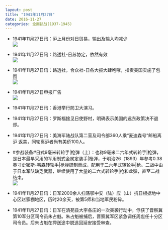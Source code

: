 ```yaml
---
layout: post
title: "1941年11月27日"
date: 2016-11-27
categories: 全面抗战(1937-1945)
---
```


<meta name="referrer" content="no-referrer" />

- 1941年11月27日讯：沪上月份对日贸易，输出及输入均减少 <br/><img src="https://ww1.sinaimg.cn/large/aca367d8jw1fa728rwpoaj20an062t9o.jpg" />

- 1941年11月27日讯：路透社-日苏协定，依然有效 <br/><img src="https://ww2.sinaimg.cn/large/aca367d8jw1fa70iro1ktj20em0633zv.jpg" />

- 1941年11月27日讯：路透社，合众社-日各大报大肆咆哮，指责美国实施了包围 <br/><img src="https://ww3.sinaimg.cn/large/aca367d8jw1fa6ysjw8ezj207q0h8dhp.jpg" />

- 1941年11月27日申报广告 <br/><img src="https://ww1.sinaimg.cn/large/aca367d8jw1fa6x1k3dx2j209h0h7400.jpg" />

- 1941年11月27日讯：香港举行防卫大演习。 

- 1941年11月27日讯：罗斯福接见日使野村，明确表示美国的远东政策决不退却。 

- 1941年11月27日讯：美海军陆战队第二营及司令部360人乘“麦迪森号”邮船离沪 返美，同轮离沪者尚有美侨100人。 

- #参战装备#日式9毫米转轮手|枪弹（上）：也称9毫米二六年式转轮手|枪弹，是日本最早采用的军用制式金属定装手|枪弹，于明治26（1893）年参考0.38英寸史密斯-韦森转轮手|枪弹研制而成，配用于二六年式转轮手|枪。二战中由于日本军队缺乏武器，继续使用了大量的二六式转轮手|枪和此弹，直至二战结束。 <br/><img src="https://ww4.sinaimg.cn/large/aca367d8jw1fa6fpbgkltj20as0n60w9.jpg" />

- 1941年11月27日讯：日军2000余人扫荡鄂中安（陆）应（山）抗日根据地中心区赵家棚地区，历时20余天，被第5师和当地军民粉碎。 

- 1941年11月27日讯：日军在清苑县大李各庄的一次突袭行动中，俘获了晋察冀第10军分区司令员朱占魁。朱占魁被捕后，晋察冀军区紧急调任周彪任十分区司令员。后朱占魁在押送途中脱逃回延安接受审查。 


